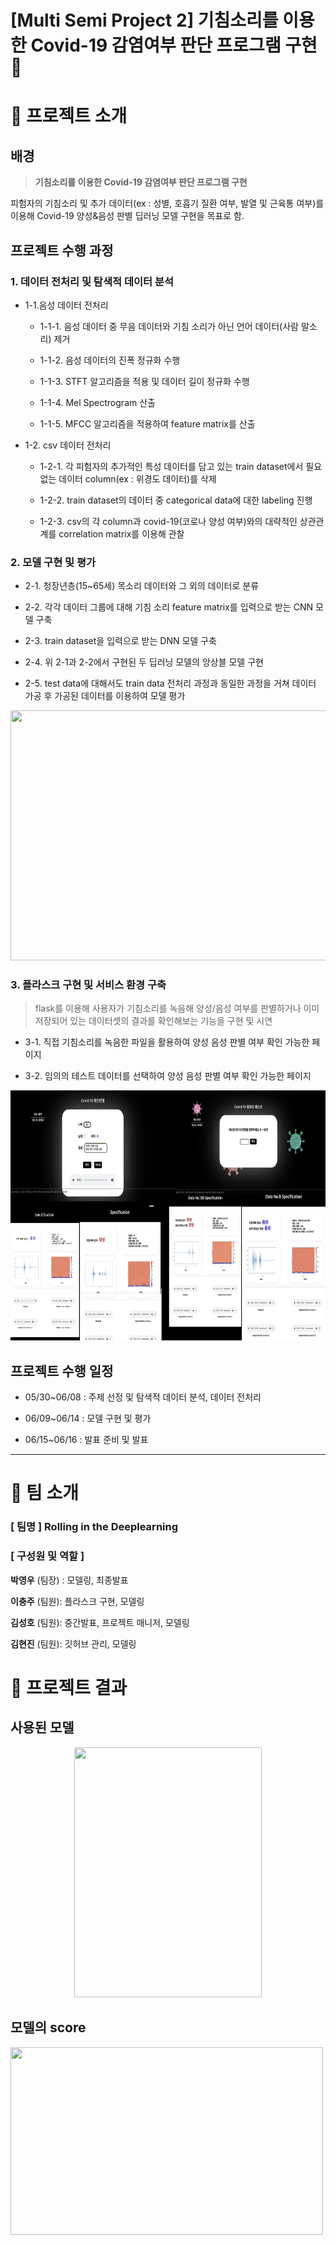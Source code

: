 # [Multi Semi Project 2] 기침소리를 이용한 Covid-19 감염여부 판단 프로그램 구현 🦠

# 📌 프로젝트 소개
##  배경 

> **기침소리를 이용한 Covid-19 감염여부 판단 프로그램 구현**

피험자의 기침소리 및 추가 데이터(ex : 성별, 호흡기 질환 여부, 발열 및 근육통 여부)를 이용해 Covid-19 양성&음성 판별 딥러닝 모델 구현을 목표로 함.



## 프로젝트 수행 과정

### 1. 데이터 전처리 및 탐색적 데이터 분석 

+ 1-1.음성 데이터 전처리 

  + 1-1-1. 음성 데이터 중 무음 데이터와 기침 소리가 아닌 언어 데이터(사람 말소리) 제거

  + 1-1-2. 음성 데이터의 진폭 정규화 수행

  + 1-1-3. STFT 알고리즘을 적용 및 데이터 길이 정규화 수행

  + 1-1-4. Mel Spectrogram 산출

  + 1-1-5. MFCC 알고리즘을 적용하여 feature matrix를 산출

+ 1-2. csv 데이터 전처리 

  + 1-2-1. 각 피험자의 추가적인 특성 데이터를 담고 있는 train dataset에서 필요없는 데이터 column(ex : 위경도 데이터)를 삭제

  + 1-2-2. train dataset의 데이터 중 categorical data에 대한 labeling 진행

  + 1-2-3. csv의 각 column과 covid-19(코로나 양성 여부)와의 대략적인 상관관계를 correlation matrix를 이용해 관찰



### 2. 모델 구현 및 평가

+ 2-1. 청장년층(15~65세) 목소리 데이터와 그 외의 데이터로 분류 

+ 2-2. 각각 데이터 그룹에 대해 기침 소리 feature matrix를 입력으로 받는 CNN 모델 구축 

+ 2-3. train dataset을 입력으로 받는 DNN 모델 구축 

+ 2-4. 위 2-1과 2-2에서 구현된 두 딥러닝 모델의 앙상블 모델 구현

+ 2-5. test data에 대해서도 train data 전처리 과정과 동일한 과정을 거쳐 데이터 가공 후 가공된 데이터를 이용하여 모델 평가

<p align="center"><img src="README.assets/project2_모델설계.jpg" width="600" height="400">


### 3. 플라스크 구현 및 서비스 환경 구축 

> flask를 이용해 사용자가 기침소리를 녹음해 양성/음성 여부를 판별하거나 이미 저장되어 있는 데이터셋의 결과를 확인해보는 기능을 구현 및 시연

+ 3-1. 직접 기침소리를 녹음한 파일을 활용하여 양성 음성 판별 여부 확인 가능한 페이지 

+ 3-2. 임의의 테스트 데이터를 선택하여 양성 음성 판별 여부 확인 가능한 페이지

<p align="center"><img src="README.assets/project2_flask.jpg" width="600" height="400">





## 프로젝트 수행 일정

- 05/30~06/08 : 주제 선정 및 탐색적 데이터 분석, 데이터 전처리

- 06/09~06/14 : 모델 구현 및 평가

- 06/15~06/16 : 발표 준비 및 발표



----
# 📌 팀 소개 
### [ 팀명 ] Rolling in the Deeplearning
### [ 구성원 및 역할 ]

**박영우** (팀장) : 모델링, 최종발표

**이충주** (팀원): 플라스크 구현, 모델링

**김성호** (팀원): 중간발표, 프로젝트 매니저, 모델링

**김현진** (팀원): 깃허브 관리, 모델링


# 📌 프로젝트 결과

## 사용된 모델

<p align="center"><img src="README.assets/다운로드.png" width="300" height="400">

## 모델의 score

<img src="README.assets/캡처.JPG" width="500" height="300">


